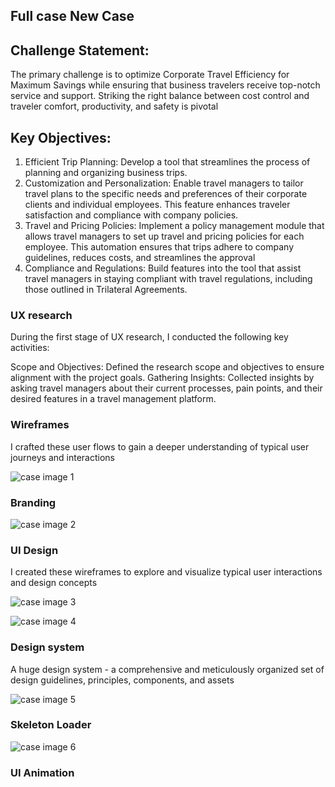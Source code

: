 ## Full case New Case

## Challenge Statement:

The primary challenge is to optimize Corporate Travel Efficiency for Maximum Savings while ensuring that business travelers receive top-notch service and support. Striking the right balance between cost control and traveler comfort, productivity, and safety is pivotal

## Key Objectives:

1. Efficient Trip Planning: Develop a tool that streamlines the process of planning and organizing business trips.
2. Customization and Personalization: Enable travel managers to tailor travel plans to the specific needs and preferences of their corporate clients and individual employees. This feature enhances traveler satisfaction and compliance with company policies.
3. Travel and Pricing Policies: Implement a policy management module that allows travel managers to set up travel and pricing policies for each employee. This automation ensures that trips adhere to company guidelines, reduces costs, and streamlines the approval 
4. Compliance and Regulations: Build features into the tool that assist travel managers in staying compliant with travel regulations, including those outlined in Trilateral Agreements.

### UX research

During the first stage of UX research, I conducted the following key activities:

Scope and Objectives: Defined the research scope and objectives to ensure alignment with the project goals.
Gathering Insights: Collected insights by asking travel managers about their current processes, pain points, and their desired features in a travel management platform.

### Wireframes

I crafted these user flows to gain a deeper understanding of typical user journeys and interactions

![case image 1](/markdown/cases/travel/case-img-1.png)

### Branding

![case image 2](/markdown/cases/travel/case-img-2.png)

### UI Design

I created these wireframes to explore and visualize typical user interactions and design concepts

![case image 3](/markdown/cases/travel/case-img-3.png)

![case image 4](/markdown/cases/travel/case-img-4.png)

### Design system

A huge design system - a comprehensive and meticulously organized set of design guidelines, principles, components, and assets

![case image 5](/markdown/cases/travel/case-img-5.png)

### Skeleton Loader

![case image 6](/markdown/cases/travel/case-img-6.png)

### UI Animation